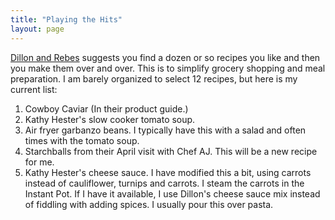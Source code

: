 ```yaml
---
title: "Playing the Hits"
layout: page
---
```


[Dillon and Rebes](https://wellyourworld.com/) suggests you find a dozen or so recipes you like and then you make them over and over. This is to simplify grocery shopping and meal preparation. I am barely organized to select 12 recipes, but here is my current list:

1. Cowboy Caviar (In their product guide.)
2. Kathy Hester's slow cooker tomato soup.
3. Air fryer garbanzo beans. I typically have this with a salad and often times with the tomato soup.
4. Starchballs from their April visit with Chef AJ. This will be a new recipe for me.
5. Kathy Hester's cheese sauce. I have modified this a bit, using carrots instead of cauliflower, turnips and carrots. I steam the carrots in the Instant Pot. If I have it available, I use Dillon's cheese sauce mix instead of fiddling with adding spices. I usually pour this over pasta.
